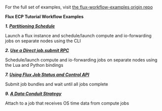For the full set of examples, visit [the flux-workflow-examples origin repo](https://github.com/flux-framework/flux-workflow-examples)

**Flux ECP Tutorial Workflow Examples**

**_1. [Partitioning Schedule](https://github.com/flux-framework/Tutorials/tree/master/2020-ECP/workflow-examples/example1)_**

Launch a flux instance and schedule/launch compute and io-forwarding jobs on
separate nodes using the CLI

**_2. [Use a Direct job.submit RPC](https://github.com/flux-framework/Tutorials/tree/master/2020-ECP/workflow-examples/example2)_**

Schedule/launch compute and io-forwarding jobs on separate nodes using the Lua and Python bindings

**_7. [Using Flux Job Status and Control API](https://github.com/flux-framework/Tutorials/tree/master/2020-ECP/workflow-examples/example7)_**

Submit job bundles and wait until all jobs complete

**_9. [A Data Conduit Strategy](https://github.com/flux-framework/Tutorials/tree/master/2020-ECP/workflow-examples/example9)_**

Attach to a job that receives OS time data from compute jobs
